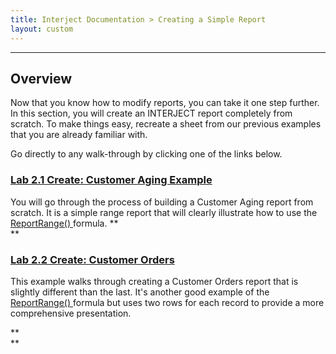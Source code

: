 ```yaml
---
title: Interject Documentation > Creating a Simple Report
layout: custom
---
```

* * *

##  **Overview**

Now that you know how to modify reports, you can take it one step further. In this section, you will create an INTERJECT report completely from scratch. To make things easy, recreate a sheet from our previous examples that you are already familiar with. 

Go directly to any walk-through by clicking one of the links below. 

###  [ Lab 2.1 Create: Customer Aging Example ](wGetStarted/L-Create-CustomerAging_128429314.html)

You will go through the process of building a Customer Aging report from scratch. It is a simple range report that will clearly illustrate how to use the  [ ReportRange() ](/wIndex/61702199.html) formula. **  
**

###  [ Lab 2.2 Create: Customer Orders ](wGetStarted/L-Create-CustomerOrders_128421638.html)

This example walks through creating a Customer Orders report that is slightly different than the last. It's another good example of  the  [ ReportRange() ](/wIndex/61702199.html) formula but uses two rows for each record to provide a more comprehensive presentation. 

**  
**

